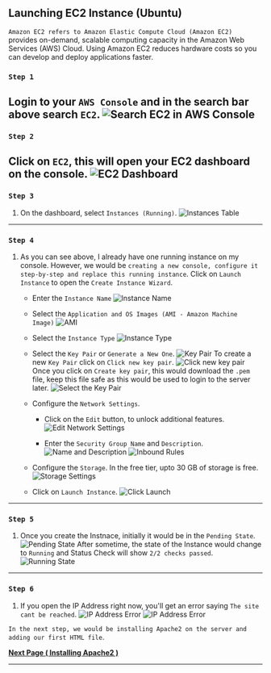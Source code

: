 ## Launching EC2 Instance (Ubuntu)

`Amazon EC2 refers to Amazon Elastic Compute Cloud (Amazon EC2)` provides on-demand, scalable computing capacity in the Amazon Web Services (AWS) Cloud. Using Amazon EC2 reduces hardware costs so you can develop and deploy applications faster.

### **`Step 1`**
Login to your `AWS Console` and in the search bar above search `EC2`.
![Search EC2 in AWS Console](./images/01.png)
---

### **`Step 2`**
Click on `EC2`, this will open your EC2 dashboard on the console.
![EC2 Dashboard](./images/02.png)
---

### **`Step 3`**
1. On the dashboard, select `Instances (Running)`.
![Instances Table](./images/03.png)
---

### **`Step 4`**
1. As you can see above, I already have one running instance on my console. However, we would be `creating a new console, configure it step-by-step and replace this running instance`. Click on `Launch Instance` to open the `Create Instance Wizard`.
    
    - Enter the `Instance Name`
    ![Instance Name](./images/04.png)

    - Select the `Application and OS Images (AMI - Amazon Machine Image)`
    ![AMI](./images/05.png)

    - Select the `Instance Type`
    ![Instance Type](./images/06.png)

    - Select the `Key Pair` or `Generate a New One`.
    ![Key Pair](./images/07.png)
    To create a new `Key Pair` click on `Click new key pair`.
    ![Click new key pair](./images/08.png)
    Once you click on `Create key pair`, this would download the `.pem` file, keep this file safe as this would be used to login to the server later.
    ![Select the Key Pair](./images/09.png)

    - Configure the `Network Settings`.

        - Click on the `Edit` button, to unlock additional features.
        ![Edit Network Settings](./images/10.png)

        - Enter the `Security Group Name` and `Description`.
        ![Name and Description](./images/11.png)
        ![Inbound Rules](./images/12.png)

    - Configure the `Storage`. In the free tier, upto 30 GB of storage is free.
    ![Storage Settings](./images/13.png)

    - Click on `Launch Instance`.
    ![Click Launch](./images/14.png)
---

### **`Step 5`**
1. Once you create the Instnace, initially it would be in the `Pending State`.
![Pending State](./images/15.png)
After sometime, the state of the Instance would change to `Running` and Status Check will show `2/2 checks passed`.
![Running State](./images/16.png)
---

### **`Step 6`**
1. If you open the IP Address right now, you'll get an error saying `The site cant be reached`.
![IP Address Error](./images/17.png)
![IP Address Error](./images/18.png)

`In the next step, we would be installing Apache2 on the server and adding our first HTML file`.

[**Next Page ( Installing Apache2 )**](./02-installing-apache2.md)

---